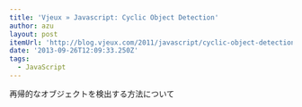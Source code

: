 ```yaml
---
title: 'Vjeux » Javascript: Cyclic Object Detection'
author: azu
layout: post
itemUrl: 'http://blog.vjeux.com/2011/javascript/cyclic-object-detection.html'
date: '2013-09-26T12:09:33.250Z'
tags:
  - JavaScript
---
```

再帰的なオブジェクトを検出する方法について
